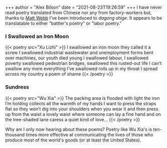 +++
author = "Alex Bilson"
date = "2021-08-23T19:26:59"
+++
I have never read poetry translated from Chinese nor any from factory-workers but, thanks to [Matt Webb](https://interconnected.org/home/2021/08/23/dagong_shige) I've been introduced to _dagong shige_. It appears to be translatable to either "battler's poetry" or "labor poetry."

### I Swallowed an Iron Moon

{{< poetry src="Xu Lizhi" >}}
    I swallowed an iron moon
    they called it a screw
    I swallowed industrial wastewater and unemployment forms
    bent over machines, our youth died young
    I swallowed labour, I swallowed poverty
    swallowed pedestrian bridges, swallowed this rusted-out life
    I can’t swallow any more
    everything I’ve swallowed roils up in my throat
    I spread across my country
    a poem of shame
{{< /poetry >}}

### Sundress

{{< poetry src="Wu Xia" >}}
The packing area is flooded with light
the iron I’m holding
collects all the warmth of my hands
I want to press the straps flat
so they won’t dig into your shoulders when you wear it
and then press up from the waist
a lovely waist
where someone can lay a fine hand
and on the tree-shaded lane
caress a quiet kind of love...
{{< /poetry >}}

Why am I only now hearing about these poems? Poetry like Wu Xia's is ten-thousand times more effective at communicating the lives of those who produce most of the world's goods (or at least the United States).
    